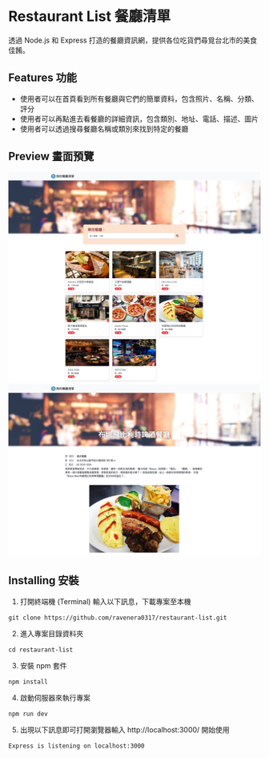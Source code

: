 # Restaurant List 餐廳清單

透過 Node.js 和 Express 打造的餐廳資訊網，提供各位吃貨們尋覓台北市的美食佳餚。

## Features 功能

- 使用者可以在首頁看到所有餐廳與它們的簡單資料，包含照片、名稱、分類、評分
- 使用者可以再點進去看餐廳的詳細資訊，包含類別、地址、電話、描述、圖片
- 使用者可以透過搜尋餐廳名稱或類別來找到特定的餐廳

## Preview 畫面預覽

![](localhost_3000_.png)
![](localhost_3000_restaurants_8.png)

## Installing 安裝

1. 打開終端機 (Terminal) 輸入以下訊息，下載專案至本機

```
git clone https://github.com/ravenera0317/restaurant-list.git
```

2. 進入專案目錄資料夾

```
cd restaurant-list
```

3. 安裝 npm 套件

```
npm install
```

4. 啟動伺服器來執行專案

```
npm run dev
```

5. 出現以下訊息即可打開瀏覽器輸入 http://localhost:3000/ 開始使用

```
Express is listening on localhost:3000
```
